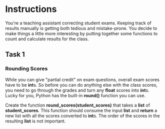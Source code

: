 # Instructions

You're a teaching assistant correcting student exams. Keeping track of results manually is getting both tedious and mistake-prone. You decide to make things a little more interesting by putting together some functions to count and calculate results for the class.

## Task 1

### Rounding Scores

While you can give "partial credit" on exam questions, overall exam scores have to be **int**s. So before you can do anything else with the class scores, you need to go through the grades and turn any **float** scores into **int**s. Lucky for you, Python has the built-in **round()** function you can use.

Create the function **round_scores(student_scores)** that takes a **list** of **student_scores**. This function should consume the input **list** and **return** a new list with all the scores converted to **int**s. The order of the scores in the resulting **list** is not important.
